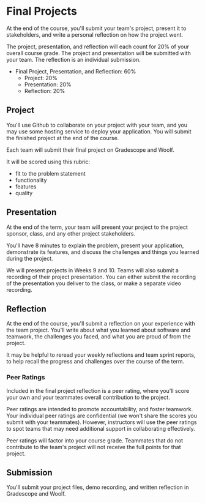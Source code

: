 # Final Projects

At the end of the course, you'll submit your team's project, present it to stakeholders, and write a personal reflection on how the project went.

The project, presentation, and reflection will each count for 20% of your overall course grade. The project and presentation will be submitted with your team. The reflection is an individual submission.

- Final Project, Presentation, and Reflection: 60%
  - Project: 20%
  - Presentation: 20%
  - Reflection: 20%

## Project

You'll use Github to collaborate on your project with your team, and you may use some hosting service to deploy your application. You will submit the finished project at the end of the course.

Each team will submit their final project on Gradescope and Woolf. 

It will be scored using this rubric:

- fit to the problem statement
- functionality
- features
- quality

## Presentation

At the end of the term, your team will present your project to the project sponsor, class, and any other project stakeholders.

You'll have 8 minutes to explain the problem, present your application, demonstrate its features, and discuss the challenges and things you learned during the project.

We will present projects in Weeks 9 and 10. Teams will also submit a recording of their project presentation. You can either submit the recording of the presentation you deliver to the class, or make a separate video recording.

## Reflection

At the end of the course, you'll submit a reflection on your experience with the team project. You'll write about what you learned about software and teamwork, the challenges you faced, and what you are proud of from the project.

It may be helpful to reread your weekly reflections and team sprint reports, to help recall the progress and challenges over the course of the term.

### Peer Ratings

Included in the final project reflection is a peer rating, where you'll score your own and your teammates overall contribution to the project.

Peer ratings are intended to promote accountability, and foster teamwork. Your individual peer ratings are confidential (we won't share the scores you submit with your teammates). However, instructors will use the peer ratings to spot teams that may need additional support in collaborating effectively. 

Peer ratings will factor into your course grade. Teammates that do not contribute to the team's project will not receive the full points for that project.

## Submission

You'll submit your project files, demo recording, and written reflection in Gradescope and Woolf.
